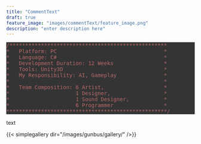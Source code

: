 ```yaml
---
title: "CommentText"
draft: true
feature_image: "images/commentText/feature_image.png"
description: "enter description here"
---
```

<pre style='color:#55cc66;background:#343434;'><span style='color:#b96969; '>/**************************************************</span>
<span style='color:#b96969; '>*   Platform: PC                                  *</span>
<span style='color:#b96969; '>*   Language: C#                                  *</span>
<span style='color:#b96969; '>*   Development Duration: 12 Weeks                *</span>
<span style='color:#b96969; '>*   Tools: Unity3D                                *</span>
<span style='color:#b96969; '>*   My Responsibility: AI, Gameplay               *</span>
<span style='color:#b96969; '>*                                                 *</span>
<span style='color:#b96969; '>*   Team Composition: 6 Artist,                   *</span>
<span style='color:#b96969; '>*                     1 Designer,                 *</span>
<span style='color:#b96969; '>*                     1 Sound Designer,           *</span>
<span style='color:#b96969; '>*                     6 Programmer                *</span>
<span style='color:#b96969; '>***************************************************/</span>
</pre>
</pre>

text


{{< simplegallery dir="/images/gunbus/gallery/" />}}